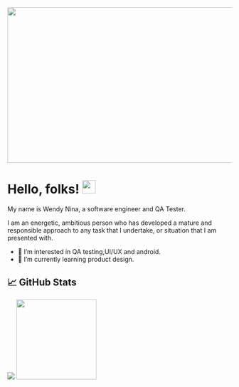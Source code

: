
<img src="https://user-images.githubusercontent.com/98152860/155490425-0121cd40-1e5c-42b1-8c62-3fb432c8314d.jpeg" width="1000" height="350"/>


# Hello, folks! <img src="https://raw.githubusercontent.com/MartinHeinz/MartinHeinz/master/wave.gif" width="30px">
My name is Wendy Nina, a software engineer and QA Tester.

I am an energetic, ambitious person who has developed a mature and responsible approach to any task that I undertake, or situation that I am presented with.

- 👀 I’m interested in QA testing,UI/UX and android.
- 🌱 I’m currently learning product design.
<!-- - 📫 How to reach me: LinkedIn; https://ww.linkedIn.com/in/wendy-nina-616559196 -->
                      

## &#x1f4c8; GitHub Stats

<img src="https://github-readme-stats.vercel.app/api/top-langs/?username=NinaWendy&"/> <img height="180em" src="https://github-readme-stats.vercel.app/api?username=NinaWendy&show_icons=true&theme=radical" /> 


<!---
NinaWendy/NinaWendy is a ✨ special ✨ repository because its `README.md` (this file) appears on your GitHub profile.
You can click the Preview link to take a look at your changes.
--->

